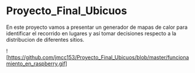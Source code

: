 # Proyecto_Final_Ubicuos

En este proyecto vamos a presentar un generador de mapas de calor para identificar el recorrido en lugares y así tomar decisiones respecto a la distribucion de diferentes sitios.

![https://github.com/jmcc153/Proyecto_Final_Ubicuos/blob/master/funcionamiento_en_raspberry.gif]
